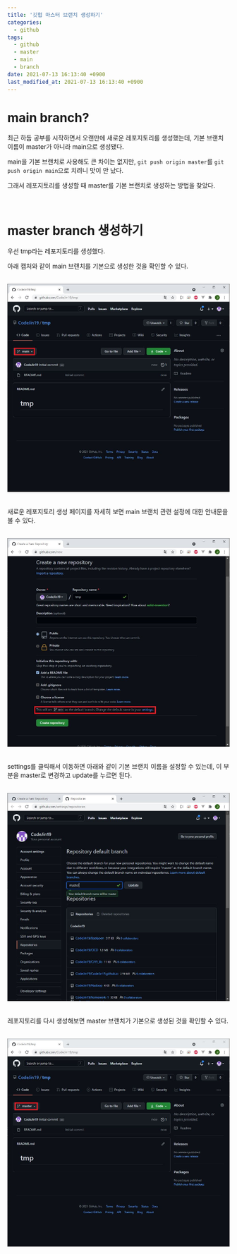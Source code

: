 ```yaml
---
title: '깃헙 마스터 브랜치 생성하기'
categories:
  - github
tags:
  - github
  - master
  - main
  - branch
date: 2021-07-13 16:13:40 +0900
last_modified_at: 2021-07-13 16:13:40 +0900
---
```


# main branch?

최근 하둡 공부를 시작하면서 오랜만에 새로운 레포지토리를 생성했는데, 기본 브랜치 이름이 master가 아니라 main으로 생성됐다.

main을 기본 브랜치로 사용해도 큰 차이는 없지만, `git push origin master`를 `git push origin main`으로 치려니 맛이 안 났다.

그래서 레포지토리를 생성할 때 master를 기본 브랜치로 생성하는 방법을 찾았다.

<br>

# master branch 생성하기

우선 tmp라는 레포지토리를 생성했다.

아래 캡처와 같이 main 브랜치를 기본으로 생성한 것을 확인할 수 있다.

<br>

<center><img src="../../images/2021-07-13-About_Setting_Git_Master_Branch_2.tmp_repository.jpg
"></center>

<br>

새로운 레포지토리 생성 페이지를 자세히 보면 main 브랜치 관련 설정에 대한 안내문을 볼 수 있다.

<br>

<center><img src="../../images/2021-07-13-About_Setting_Git_Master_Branch_3.change_settings.jpg
"></center>

<br>

settings를 클릭해서 이동하면 아래와 같이 기본 브랜치 이름을 설정할 수 있는데, 이 부분을 master로 변경하고 update를 누르면 된다.

<br>

<center><img src="../../images/2021-07-13-About_Setting_Git_Master_Branch_4.change_settings.jpg
"></center>

<br>

레포지토리를 다시 생성해보면 master 브랜치가 기본으로 생성된 것을 확인할 수 있다.

<br>

<center><img src="../../images/2021-07-13-About_Setting_Git_Master_Branch_6.tmp_repository.jpg
"></center>
